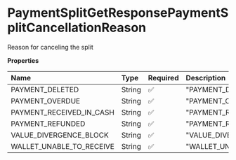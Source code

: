 # PaymentSplitGetResponsePaymentSplitCancellationReason

Reason for canceling the split

**Properties**

| Name                     | Type   | Required | Description                |
| :----------------------- | :----- | :------- | :------------------------- |
| PAYMENT_DELETED          | String | ✅       | "PAYMENT_DELETED"          |
| PAYMENT_OVERDUE          | String | ✅       | "PAYMENT_OVERDUE"          |
| PAYMENT_RECEIVED_IN_CASH | String | ✅       | "PAYMENT_RECEIVED_IN_CASH" |
| PAYMENT_REFUNDED         | String | ✅       | "PAYMENT_REFUNDED"         |
| VALUE_DIVERGENCE_BLOCK   | String | ✅       | "VALUE_DIVERGENCE_BLOCK"   |
| WALLET_UNABLE_TO_RECEIVE | String | ✅       | "WALLET_UNABLE_TO_RECEIVE" |

<!-- This file was generated by liblab | https://liblab.com/ -->
